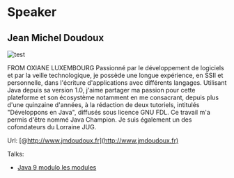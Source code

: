 # Speaker

## Jean Michel Doudoux

![test](https://parisjug.org/xwiki/wiki/oldversion/download/Speaker/DoudouxJeanMichel/jmdouxdoux.jpg)

FROM OXIANE LUXEMBOURG Passionné par le développement de logiciels et par la veille technologique, je possède une longue expérience, en SSII et personnelle, dans l'écriture d'applications avec différents langages. Utilisant Java depuis sa version 1.0, j'aime partager ma passion pour cette plateforme et son écosystème notamment en me consacrant, depuis plus d'une quinzaine d'années, à la rédaction de deux tutoriels, intitulés "Développons en Java", diffusés sous licence GNU FDL. Ce travail m'a permis d'être nommé Java Champion. Je suis également un des cofondateurs du Lorraine JUG.



Url: [@http://www.jmdoudoux.fr](http://www.jmdoudoux.fr)

Talks:

* [Java 9 modulo les modules](../talks/20170613-java9.html)
